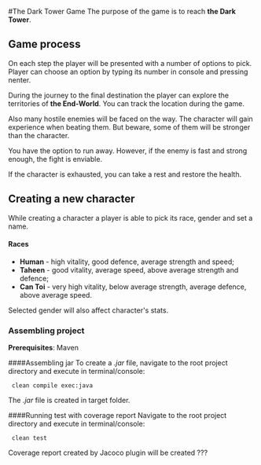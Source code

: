#The Dark Tower Game
The purpose of the game is to reach **the Dark Tower**.

## Game process
On each step the player will be presented with a number of options to pick. Player can choose an option by typing its number in console and pressing nenter.

During the journey to the final destination the player can explore the territories of **the End-World**.
You can track the location during the game.

Also many hostile enemies will be faced on the way. The character will gain experience when beating them.
But beware, some of them will be stronger than the character. 
 
You have the option to run away. However, if the enemy is fast and strong enough, the fight is enviable.
 
If the character is exhausted, you can take a rest and restore the health. 
  
## Creating a new character
While creating a character a player is able to pick its race, gender and set a name. 

#### Races
- **Human** - high vitality, good defence, average strength and speed; 
- **Taheen** - good vitality, average speed, above average strength and defence;
- **Can Toi** - very high vitality, below average strength, average defence, above average speed.
 
Selected gender will also affect character's stats.

### Assembling project

**Prerequisites**: Maven

####Assembling jar
To create a _.jar_ file, navigate to the root project directory and execute in terminal/console:

     clean compile exec:java
     
The _.jar_ file is created in target folder.

####Running test with coverage report
Navigate to the root project directory and execute in terminal/console:

     clean test
     
Coverage report created by Jacoco plugin will be created      ???